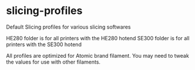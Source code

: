 # slicing-profiles
Default Slicing profiles for various slicing softwares

HE280 folder is for all printers with the HE280 hotend
SE300 folder is for all printers with the SE300 hotend

All profiles are optimized for Atomic brand filament. You may need to tweak
the values for use with other filaments.
